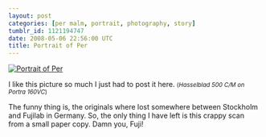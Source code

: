 ```yaml
---
layout: post
categories: [per malm, portrait, photography, story]
tumblr_id: 1121194747  
date: 2008-05-06 22:56:00 UTC
title: Portrait of Per
---
```


<a href="http://flickr.com/photos/rsms/2443349682/"><img src="http://farm3.static.flickr.com/2356/2443349682_10c63975e1_z.jpg" alt="Portrait of Per" /></a>

I like this picture so much I just had to post it here.
<small>(<em>Hasselblad 500 C/M on Portra 160VC</em>)</small>

The funny thing is, the originals where lost somewhere between Stockholm and Fujilab in Germany. So, the only thing I have left is this crappy scan from a small paper copy. Damn you, Fuji!
